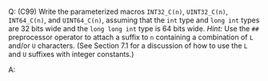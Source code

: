 Q: (C99) Write the parameterized macros `INT32_C(n)`, `UINT32_C(n)`,
`INT64_C(n)`, and `UINT64_C(n)`, assuming that the `int` type and `long int`
types are 32 bits wide and the `long long int` type is 64 bits wide.
<em>Hint:</em> Use the `##` preprocessor operator to attach a suffix to `n`
containing a combination of `L` and/or `U` characters. (See Section 7.1 for a
discussion of how to use the `L` and `U` suffixes with integer constants.)

A:
